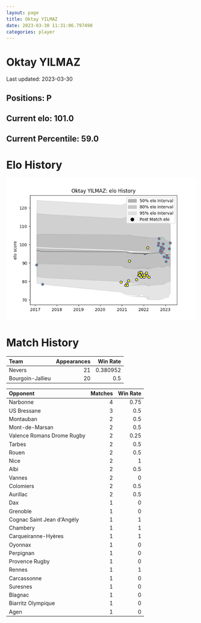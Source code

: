 ```yaml
---  
layout: page  
title: Oktay YILMAZ  
date: 2023-03-30 11:31:06.797490  
categories: player  
---
```

# Oktay YILMAZ


Last updated: 2023-03-30
## Positions: P

## Current elo: 101.0

## Current Percentile: 59.0

# Elo History


![elo history](history_OktayYILMAZ.png)
# Match History


| Team             |   Appearances |   Win Rate |
|:-----------------|--------------:|-----------:|
| Nevers           |            21 |   0.380952 |
| Bourgoin-Jallieu |            20 |   0.5      |

| Opponent                   |   Matches |   Win Rate |
|:---------------------------|----------:|-----------:|
| Narbonne                   |         4 |       0.75 |
| US Bressane                |         3 |       0.5  |
| Montauban                  |         2 |       0.5  |
| Mont-de-Marsan             |         2 |       0.5  |
| Valence Romans Drome Rugby |         2 |       0.25 |
| Tarbes                     |         2 |       0.5  |
| Rouen                      |         2 |       0.5  |
| Nice                       |         2 |       1    |
| Albi                       |         2 |       0.5  |
| Vannes                     |         2 |       0    |
| Colomiers                  |         2 |       0.5  |
| Aurillac                   |         2 |       0.5  |
| Dax                        |         1 |       0    |
| Grenoble                   |         1 |       0    |
| Cognac Saint Jean d'Angély |         1 |       1    |
| Chambery                   |         1 |       1    |
| Carqueiranne-Hyères        |         1 |       1    |
| Oyonnax                    |         1 |       0    |
| Perpignan                  |         1 |       0    |
| Provence Rugby             |         1 |       0    |
| Rennes                     |         1 |       1    |
| Carcassonne                |         1 |       0    |
| Suresnes                   |         1 |       0    |
| Blagnac                    |         1 |       0    |
| Biarritz Olympique         |         1 |       0    |
| Agen                       |         1 |       0    |